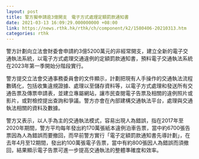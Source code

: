 ```yaml
---
layout: post
title: 警方擬申請逾3億開支　電子方式處理定額罰款通知書
date: 2021-03-13 16:09:29.000000000 +08:00
link: https://news.rthk.hk/rthk/ch/component/k2/1580406-20210313.htm
categories: rthk
---
```


警方計劃向立法會財委會申請約3億5200萬元的非經常開支，建立全新的電子交通執法系統，以電子方式處理交通違例的定額罰款通知書，預料電子交通執法系統在2023年第一季開始分階段實行。

警方提交立法會交通事務委員會的文件顯示，計劃把現有人手操作的交通執法流程數碼化，包括收集違規證據、處理以至儲存資料等，以電子方式處理和發送所有交通告票及傳票申請表，並建立專屬網站，讓市民查閱電子告票及相關的違例照片或影片，或對檢控提出查詢和爭議。警方亦會在內部建構交通執法平台，處理與交通執法相關的資料及數據。

警方又表示，以人手為主的交通執法模式，容易出現人為錯誤，指在2017年至2020年期間，警方平均每年發出約170萬張紙本違例泊車告票，當中約6700張告票因為人為錯誤而要撤回，而早前警方實行「電子定額罰款通知書先導計劃」，在去年4月至12期間，發出約100萬張電子告票，當中有約800張因人為錯誤而須撤回，結果顯示電子告票可進一步提高交通執法的整體準確度和效率。

